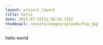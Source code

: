 ```yaml
---
layout: project_layout
title: hello
date: 2017-07-15T11:58:56.319Z
thumbnail: /assets/images/uploads/fog.jpg
---
```

hello world


